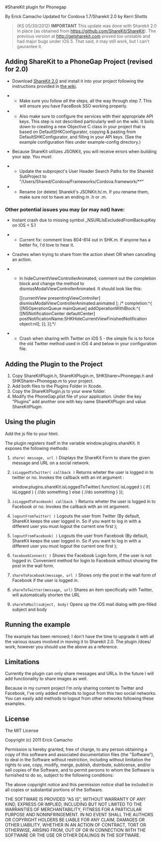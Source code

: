 #ShareKit plugin for Phonegap 

By Erick Camacho
Updated for Cordova 1.7/Sharekit 2.0 by Kerri Shotts

> (KS 05/30/2012) **IMPORTANT** This update was done with Sharekit 2.0 in place (as obtained from https://github.com/ShareKit/ShareKit). The previous version at http://getsharekit.com proved too unstable and had major bugs under iOS 5. That said, it may still work, but I can't gaurantee it. 

## Adding ShareKit to a PhoneGap Project (revised for 2.0)

* Download [ShareKit 2.0](https://github.com/ShareKit/ShareKit) and install it into your project following the instructions provided in [the wiki](https://github.com/ShareKit/ShareKit/wiki).

* * Make sure you follow *all* the steps, all the way through step 7. This will ensure you have FaceBook SSO working properly.

* * Also make sure to configure the services with their appropriate API keys. This step is not described particularly well on the wiki. It boils down to creating a new Objective C class in your project that is based on DefaultSHKConfigurator, copying & pasting from DefaultSHKConfigurator, and filling in your API keys. (See the example configuration files under example-config directory.)

* Because ShareKit utilizes JSONKit, you will receive errors when building your app. You *must*:

* * Update the subproject's User Header Search Paths for the Sharekit SubProject to "/Users/Shared/Cordova/Frameworks/Cordova.framework/**"

* * Rename (or delete) Sharekit's JSONKit.h/.m. If you rename them, make sure not to have an ending in .h or .m.

### Other potential issues you may (or may not) have:

* Instant crash due to missing symbol _NSURLIsExcludedFromBackupKey on IOS < 5.1

* * Current fix: comment lines 804-814 out in SHK.m. If anyone has a better fix, I'd love to hear it.

* Crashes when trying to share from the action sheet OR when cancelling an action.

* * In hideCurrentViewControllerAnimated, comment out the completion block and change the method to dismissModalViewControllerAnimated. It should look like this:

    [[currentView presentingViewController] dismissModalViewControllerAnimated:animated ];
    /* completion:^{                                                                           
        [[NSOperationQueue mainQueue] addOperationWithBlock:^{
           [[NSNotificationCenter defaultCenter] postNotificationName:SHKHideCurrentViewFinishedNotification object:nil];
         }];
      }];*/

* * Crash when sharing with Twitter on iOS 5 - the simple fix is to force the old Twitter method used in iOS 4 and below in your configuration file. 

## Adding the Plugin to the Project

1. Copy ShareKitPlugin.h, ShareKitPlugin.m, SHKSharer+Phonegap.h and SHKSharer+Phonegap.m to your project. 
2. Add both files to the Plugins Folder in Xcode.
3. Copy the ShareKitPlugin.js to your www folder.
4. Modify the PhoneGap.plist file of your application. Under the key "Plugins" add another one with key name
ShareKitPlugin and value ShareKitPlugin.


## Using the plugin


Add the js file to your html. 

The plugin registers itself in the variable window.plugins.shareKit. It exposes the following methods:

1. `share( message, url )` Displays the ShareKit Form to share the given message and URL on a social network.

2. `isLoggedToTwitter( callback )` Returns wheter the user is logged in to twitter or no. Invokes the callback with an int argument :

	window.plugins.shareKit.isLoggedToTwitter( function( isLogged ) {
		if( isLogged ) {
			//do something
		} else {
			//do something
		}
	});

3. `isLoggedToFacebook( callback )` Returns wheter the user is logged in to Facebook or no. Invokes the callback with an int argument.

4. `logoutFromTwitter( )` Logouts the user from Twitter (By default, ShareKit keeps the user logged in. So if you want to log in with a different user
you must logout the current one first );

5. `logoutFromFacebook( )` Logouts the user from Facebook (By default, ShareKit keeps the user logged in. So if you want to log in with a different user
you must logout the current one first );

6. `facebookConnect( )` Shows the Facebook Login form, if the user is not logged in. Convenient method for login to Facebook without showing the post in the wall form.

7. `shareToFacebook(message, url )` Shows only the post in the wall form of Facebook if the user is logged in. 

8. `shareToTwitter(message, url)` Shares an item specifically with Twitter, will automatically shorten the URL

9. `shareToMail(subject, body)` Opens up the iOS mail dialog with pre-filled subject and body

## Running the example

The example has been removed; I don't have the time to upgrade it with all the various issues involved in moving it to Sharekit 2.0. The plugin /does/ work; however you should use the above as a reference.

## Limitations

Currently the plugin can only share messages and URLs. In the future I will add functionality to share images as well.

Because in my current project I'm only sharing content to Twitter and Facebook, I've only added methods to logout from this two social networks. You can easily add methods to logout from other networks following these examples.

## License 


The MIT License

Copyright (c) 2011 Erick Camacho

Permission is hereby granted, free of charge, to any person obtaining a copy
of this software and associated documentation files (the "Software"), to deal
in the Software without restriction, including without limitation the rights
to use, copy, modify, merge, publish, distribute, sublicense, and/or sell
copies of the Software, and to permit persons to whom the Software is
furnished to do so, subject to the following conditions:

The above copyright notice and this permission notice shall be included in
all copies or substantial portions of the Software.

THE SOFTWARE IS PROVIDED "AS IS", WITHOUT WARRANTY OF ANY KIND, EXPRESS OR
IMPLIED, INCLUDING BUT NOT LIMITED TO THE WARRANTIES OF MERCHANTABILITY,
FITNESS FOR A PARTICULAR PURPOSE AND NONINFRINGEMENT. IN NO EVENT SHALL THE
AUTHORS OR COPYRIGHT HOLDERS BE LIABLE FOR ANY CLAIM, DAMAGES OR OTHER
LIABILITY, WHETHER IN AN ACTION OF CONTRACT, TORT OR OTHERWISE, ARISING FROM,
OUT OF OR IN CONNECTION WITH THE SOFTWARE OR THE USE OR OTHER DEALINGS IN
THE SOFTWARE.


